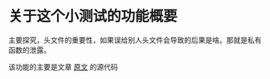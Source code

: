 # 关于这个小测试的功能概要

主要探究，头文件的重要性，如果误给别人头文件会导致的后果是啥。那就是私有函数的泄露。

该功能的主要是文章 [原文](https://mp.weixin.qq.com/s?__biz=MzU4MjczMjUxMA==&mid=2247483772&idx=1&sn=bf64851ec9ae92c22059b7a0fec27408&chksm=fdb29ecdcac517dba2d0bcdcebfa2bab54d5f44917a1dcb680cfc10e3c22cfe94b8a4c944093&token=1172419917&lang=zh_CN#rd) 的源代码

